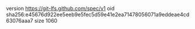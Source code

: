 version https://git-lfs.github.com/spec/v1
oid sha256:e45676d922ee5eeb9e5fec5d59e41e2ea71478056071a9eddeae4cd63076aaa7
size 1060
